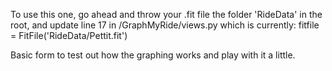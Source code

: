 To use this one, go ahead and throw your .fit file the folder 'RideData' in the root, and update line 17 in /GraphMyRide/views.py which is currently: 
fitfile = FitFile('RideData/Pettit.fit')

Basic form to test out how the graphing works and play with it a little. 